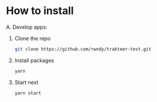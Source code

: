 # How to install

A. Develop apps:
  1. Clone the repo
     ```sh
     git clone https://github.com/rwndy/trakteer-test.git
     ```
  2. Install packages
     ```sh
     yarn 
     ```
  3. Start next
     ```sh
     yarn start
     ```